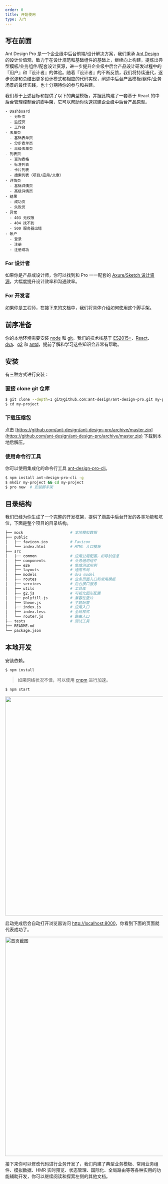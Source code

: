 ```yaml
---
order: 0
title: 开始使用
type: 入门
---
```


## 写在前面

Ant Design Pro 是一个企业级中后台前端/设计解决方案，我们秉承 [Ant Design](http://ant.design/) 的设计价值观，致力于在设计规范和基础组件的基础上，继续向上构建，提炼出典型模板/业务组件/配套设计资源，进一步提升企业级中后台产品设计研发过程中的『用户』和『设计者』的体验。随着『设计者』的不断反馈，我们将持续迭代，逐步沉淀和总结出更多设计模式和相应的代码实现，阐述中后台产品模板/组件/业务场景的最佳实践，也十分期待你的参与和共建。

我们基于上述目标和提供了以下的典型模板，并据此构建了一套基于 React 的中后台管理控制台的脚手架，它可以帮助你快速搭建企业级中后台产品原型。

```
- Dashboard
  - 分析页
  - 监控页
  - 工作台
- 表单页
  - 基础表单页
  - 分步表单页
  - 高级表单页
- 列表页
  - 查询表格
  - 标准列表
  - 卡片列表
  - 搜索列表（项目/应用/文章）
- 详情页
  - 基础详情页
  - 高级详情页
- 结果
  - 成功页
  - 失败页
- 异常
  - 403 无权限
  - 404 找不到
  - 500 服务器出错
- 帐户
  - 登录
  - 注册
  - 注册成功
```

### For 设计者

如果你是产品或设计师，你可以找到和 Pro 一一配套的 [Axure/Sketch 设计资源](/docs/resource)，大幅度提升设计效率和沟通效率。

### For 开发者

如果你是工程师，在接下来的文档中，我们将具体介绍如何使用这个脚手架。

## 前序准备

你的本地环境需要安装 [node](http://nodejs.org/) 和 [git](https://git-scm.com/)。我们的技术栈基于 [ES2015+](http://es6.ruanyifeng.com/)、[React](http://facebook.github.io/react/)、[dva](http://github.com/dvajs/dva)、[g2](https://antv.alipay.com/g2/doc/index.html) 和 [antd](https://ant.design/docs/react/introduce-cn)，提前了解和学习这些知识会非常有帮助。

## 安装

有三种方式进行安装：

### 直接 clone git 仓库

```bash
$ git clone --depth=1 git@github.com:ant-design/ant-design-pro.git my-project
$ cd my-project
```

### 下载压缩包

点击 [https://github.com/ant-design/ant-design-pro/archive/master.zip](https://github.com/ant-design/ant-design-pro/archive/master.zip) 下载到本地后解压。

### 使用命令行工具

你可以使用集成化的命令行工具 [ant-design-pro-cli](https://github.com/ant-design/ant-design-pro-cli)。

```bash
$ npm install ant-design-pro-cli -g
$ mkdir my-project && cd my-project
$ pro new  # 安装脚手架
```

## 目录结构

我们已经为你生成了一个完整的开发框架，提供了涵盖中后台开发的各类功能和坑位，下面是整个项目的目录结构。

```bash
├── mock                     # 本地模拟数据
├── public
│   ├── favicon.ico          # Favicon
│   └── index.html           # HTML 入口模板
├── src
│   ├── common               # 应用公用配置，如导航信息
│   ├── components           # 业务通用组件
│   ├── e2e                  # 集成测试用例
│   ├── layouts              # 通用布局
│   ├── models               # dva model
│   ├── routes               # 业务页面入口和常用模板
│   ├── services             # 后台接口服务
│   ├── utils                # 工具库
│   ├── g2.js                # 可视化图形配置
│   ├── polyfill.js          # 兼容性垫片
│   ├── theme.js             # 主题配置
│   ├── index.js             # 应用入口
│   ├── index.less           # 全局样式
│   └── router.js            # 路由入口
├── tests                    # 测试工具
├── README.md
└── package.json
```

## 本地开发

安装依赖。

```bash
$ npm install
```

> 如果网络状况不佳，可以使用 [cnpm](https://cnpmjs.org/) 进行加速。

```bash
$ npm start
```

<img src="https://gw.alipayobjects.com/zos/rmsportal/DaIsSQRbNkwOXbMDhqEx.png" width="700" />

启动完成后会自动打开浏览器访问 [http://localhost:8000](http://localhost:8000)，你看到下面的页面就代表成功了。

<img src="https://gw.alipayobjects.com/zos/rmsportal/psqyFTiRoXQeaNZdjppA.png" width="700" alt="首页截图" />

接下来你可以修改代码进行业务开发了，我们内建了典型业务模板、常用业务组件、模拟数据、HMR 实时预览、状态管理、国际化、全局路由等等各种实用的功能辅助开发，你可以继续阅读和探索左侧的其他文档。
